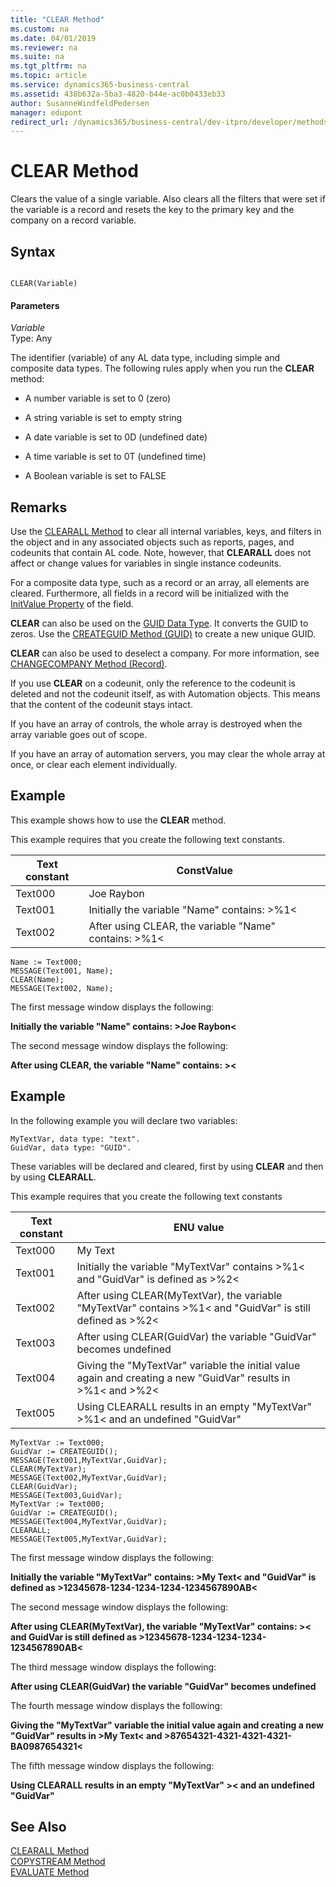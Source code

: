 ```yaml
---
title: "CLEAR Method"
ms.custom: na
ms.date: 04/01/2019
ms.reviewer: na
ms.suite: na
ms.tgt_pltfrm: na
ms.topic: article
ms.service: dynamics365-business-central
ms.assetid: 438b632a-5ba3-4820-b44e-ac0b0433eb33
author: SusanneWindfeldPedersen
manager: edupont
redirect_url: /dynamics365/business-central/dev-itpro/developer/methods-auto/library
---
```


 

# CLEAR Method
Clears the value of a single variable. Also clears all the filters that were set if the variable is a record and resets the key to the primary key and the company on a record variable.  

## Syntax  

```  

CLEAR(Variable)  
```  

#### Parameters  
 *Variable*  
 Type: Any  

 The identifier \(variable\) of any AL data type, including simple and composite data types. The following rules apply when you run the **CLEAR** method:  

-   A number variable is set to 0 \(zero\)  

-   A string variable is set to empty string  

-   A date variable is set to 0D \(undefined date\)  

-   A time variable is set to 0T \(undefined time\)  

-   A Boolean variable is set to FALSE  

## Remarks  
 Use the [CLEARALL Method](devenv-CLEARALL-Method.md) to clear all internal variables, keys, and filters in the object and in any associated objects such as reports, pages, and codeunits that contain AL code. Note, however, that **CLEARALL** does not affect or change values for variables in single instance codeunits.  

 For a composite data type, such as a record or an array, all elements are cleared. Furthermore, all fields in a record will be initialized with the [InitValue Property](../properties/devenv-InitValue-Property.md) of the field.  

 **CLEAR** can also be used on the [GUID Data Type](../datatypes/devenv-GUID-Data-Type.md). It converts the GUID to zeros. Use the [CREATEGUID Method \(GUID\)](devenv-CREATEGUID-Method-GUID.md) to create a new unique GUID.  

 **CLEAR** can also be used to deselect a company. For more information, see [CHANGECOMPANY Method \(Record\)](devenv-CHANGECOMPANY-Method-Record.md).  

<!-- not relevant in web client/d365
For an Automation object, **CLEAR** releases the Automation object and decreases the reference count. The Automation server determines if this should cause a shutdown. After **CLEAR**, you can use the [CREATE Method \(Automation\)](devenv-CREATE-Method-Automation.md) on the Automation variable to create a new instance of the object.  -->

 If you use **CLEAR** on a codeunit, only the reference to the codeunit is deleted and not the codeunit itself, as with Automation objects. This means that the content of the codeunit stays intact.  

 If you have an array of controls, the whole array is destroyed when the array variable goes out of scope.  

 If you have an array of automation servers, you may clear the whole array at once, or clear each element individually.  

## Example  
 This example shows how to use the **CLEAR** method.  

 This example requires that you create the following text constants.

|Text constant|ConstValue|  
|-------------------|----------------|  
|Text000|Joe Raybon|  
|Text001|Initially the variable "Name" contains: >%1\<|  
|Text002|After using CLEAR, the variable "Name" contains: >%1\<|  

```  
Name := Text000;  
MESSAGE(Text001, Name);  
CLEAR(Name);  
MESSAGE(Text002, Name);  
```  

 The first message window displays the following:  

 **Initially the variable "Name" contains: >Joe Raybon\<**  

 The second message window displays the following:  

 **After using CLEAR, the variable "Name" contains: >\<**  

## Example  
 In the following example you will declare two variables:  

```  
MyTextVar, data type: "text".  
GuidVar, data type: "GUID".  
```  

 These variables will be declared and cleared, first by using **CLEAR** and then by using **CLEARALL**.  

 This example requires that you create the following text constants  

|Text constant|ENU value|  
|-------------------|---------------|  
|Text000|My Text|  
|Text001|Initially the variable "MyTextVar" contains >%1\< and "GuidVar" is defined as >%2\<|  
|Text002|After using CLEAR\(MyTextVar\), the variable "MyTextVar" contains >%1\< and "GuidVar" is still defined as >%2\<|  
|Text003|After using CLEAR\(GuidVar\) the variable "GuidVar" becomes undefined|  
|Text004|Giving the "MyTextVar" variable the initial value again and creating a new "GuidVar" results in >%1\< and >%2\<|  
|Text005|Using CLEARALL results in an empty "MyTextVar" >%1\< and an undefined "GuidVar"|  

```  
MyTextVar := Text000;  
GuidVar := CREATEGUID();  
MESSAGE(Text001,MyTextVar,GuidVar);  
CLEAR(MyTextVar);  
MESSAGE(Text002,MyTextVar,GuidVar);  
CLEAR(GuidVar);  
MESSAGE(Text003,GuidVar);  
MyTextVar := Text000;  
GuidVar := CREATEGUID();  
MESSAGE(Text004,MyTextVar,GuidVar);  
CLEARALL;  
MESSAGE(Text005,MyTextVar,GuidVar);  
```  

 The first message window displays the following:  

 **Initially the variable "MyTextVar" contains: >My Text\< and "GuidVar" is defined as >12345678-1234-1234-1234-1234567890AB\<**  

 The second message window displays the following:  

 **After using CLEAR\(MyTextVar\), the variable "MyTextVar" contains: >\< and GuidVar is still defined as >12345678-1234-1234-1234-1234567890AB\<**  

 The third message window displays the following:  

 **After using CLEAR\(GuidVar\) the variable "GuidVar" becomes undefined**  

 The fourth message window displays the following:  

 **Giving the "MyTextVar" variable the initial value again and creating a new "GuidVar" results in >My Text\< and >87654321-4321-4321-4321-BA0987654321\<**  

 The fifth message window displays the following:  

 **Using CLEARALL results in an empty "MyTextVar" >\< and an undefined "GuidVar"**  

## See Also  
 [CLEARALL Method](devenv-CLEARALL-Method.md)   
 [COPYSTREAM Method](devenv-COPYSTREAM-Method.md)   
 [EVALUATE Method](devenv-EVALUATE-Method.md)
